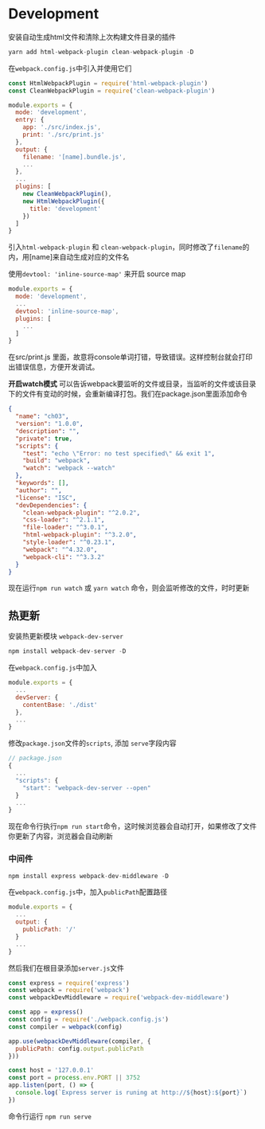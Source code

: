 # Development

安装自动生成html文件和清除上次构建文件目录的插件

```js
yarn add html-webpack-plugin clean-webpack-plugin -D
```

在`webpack.config.js`中引入并使用它们

```js
const HtmlWebpackPlugin = require('html-webpack-plugin')
const CleanWebpackPlugin = require('clean-webpack-plugin')

module.exports = {
  mode: 'development',
  entry: {
    app: './src/index.js',
    print: './src/print.js'
  },
  output: {
    filename: '[name].bundle.js',
    ...
  },
  ...
  plugins: [
    new CleanWebpackPlugin(),
    new HtmlWebpackPlugin({
      title: 'development'
    })
  ]
}

```

引入`html-webpack-plugin` 和 `clean-webpack-plugin`，同时修改了`filename`的内，用[name]来自动生成对应的文件名

使用`devtool: 'inline-source-map'` 来开启 source map

```js
module.exports = {
  mode: 'development',
  ...
  devtool: 'inline-source-map',
  plugins: [
    ...
  ]
}
```

在src/print.js 里面，故意将console单词打错，导致错误。这样控制台就会打印出错误信息，方便开发调试。

**开启watch模式**
可以告诉webpack要监听的文件或目录，当监听的文件或该目录下的文件有变动的时候，会重新编译打包。我们在package.json里面添加命令

```json
{
  "name": "ch03",
  "version": "1.0.0",
  "description": "",
  "private": true,
  "scripts": {
    "test": "echo \"Error: no test specified\" && exit 1",
    "build": "webpack",
    "watch": "webpack --watch"
  },
  "keywords": [],
  "author": "",
  "license": "ISC",
  "devDependencies": {
    "clean-webpack-plugin": "^2.0.2",
    "css-loader": "^2.1.1",
    "file-loader": "^3.0.1",
    "html-webpack-plugin": "^3.2.0",
    "style-loader": "^0.23.1",
    "webpack": "^4.32.0",
    "webpack-cli": "^3.3.2"
  }
}
```

现在运行`npm run watch` 或 `yarn watch` 命令，则会监听修改的文件，时时更新

## 热更新

安装热更新模块 `webpack-dev-server`

```js
npm install webpack-dev-server -D
```

在`webpack.config.js`中加入

```js
module.exports = {
  ...
  devServer: {
    contentBase: './dist'
  },
  ...
}
```

修改`package.json`文件的`scripts`, 添加 `serve`字段内容

```js
// package.json
{
  ...
  "scripts": {
    "start": "webpack-dev-server --open"
  }
  ...
}
```

现在命令行执行`npm run start`命令，这时候浏览器会自动打开，如果修改了文件你更新了内容，浏览器会自动刷新

### 中间件

```js
npm install express webpack-dev-middleware -D
```

在`webpack.config.js`中，加入`publicPath`配置路径

```js
module.exports = {
  ...
  output: {
    publicPath: '/'
  }
  ...
}
```

然后我们在根目录添加`server.js`文件

```js
const express = require('express')
const webpack = require('webpack')
const webpackDevMiddleware = require('webpack-dev-middleware')

const app = express()
const config = require('./webpack.config.js')
const compiler = webpack(config)

app.use(webpackDevMiddleware(compiler, {
  publicPath: config.output.publicPath
}))

const host = '127.0.0.1'
const port = process.env.PORT || 3752
app.listen(port, () => {
  console.log(`Express server is runing at http://${host}:${port}`)
})
```

命令行运行 `npm run serve`
